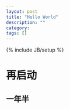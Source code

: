 ```yaml
---
layout: post
title: "Hello World"
description: ""
category: 
tags: []
---
```

{% include JB/setup %}
# 再启动 
## 一年半

